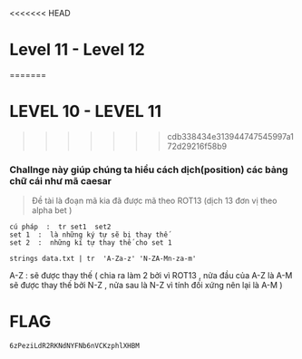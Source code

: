 <<<<<<< HEAD
# Level 11 - Level 12  
=======
# LEVEL 10 - LEVEL 11
>>>>>>> cdb338434e313944747545997a172d29216f58b9

### Challnge này giúp chúng ta hiểu cách dịch(position) các bảng chữ cái như mã caesar 

> Đề tài là đoạn mã kia đã được mã theo ROT13 (dịch 13 đơn vị theo alpha bet )

 
```
cú pháp  :  tr set1  set2 
set 1  :  là những ký tự sẽ bị thay thế 
set 2  :  những kí tự thay thế cho set 1 

```

```
strings data.txt | tr  'A-Za-z' 'N-ZA-Mn-za-m'
```
A-Z :  sẽ được thay thế ( chia ra làm 2 bởi vì ROT13 , nửa đầu của A-Z là A-M sẽ được thay thế bởi N-Z , nửa sau là N-Z vì tính đối xứng nên lại là A-M )

# FLAG 
```
6zPeziLdR2RKNdNYFNb6nVCKzphlXHBM
```